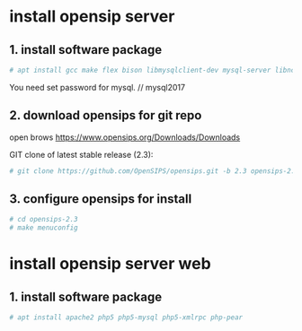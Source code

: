 # install opensip server


## 1. install software package
```sh
# apt install gcc make flex bison libmysqlclient-dev mysql-server libncurses5-dev libncursesw5-dev git vim -y
```
You need set password for mysql.  // mysql2017


## 2. download opensips for git repo
open brows https://www.opensips.org/Downloads/Downloads

GIT clone of latest stable release (2.3):
```sh
# git clone https://github.com/OpenSIPS/opensips.git -b 2.3 opensips-2.3
```
## 3. configure opensips for install
```sh
# cd opensips-2.3
# make menuconfig
``` 


# install opensip server web 

## 1. install software package
```sh
# apt install apache2 php5 php5-mysql php5-xmlrpc php-pear
```
